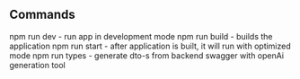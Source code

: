 ## Commands
npm run dev - run app in development mode
npm run build - builds the application
npm run start - after application is built, it will run with optimized mode
npm run types - generate dto-s from backend swagger with openAi generation tool